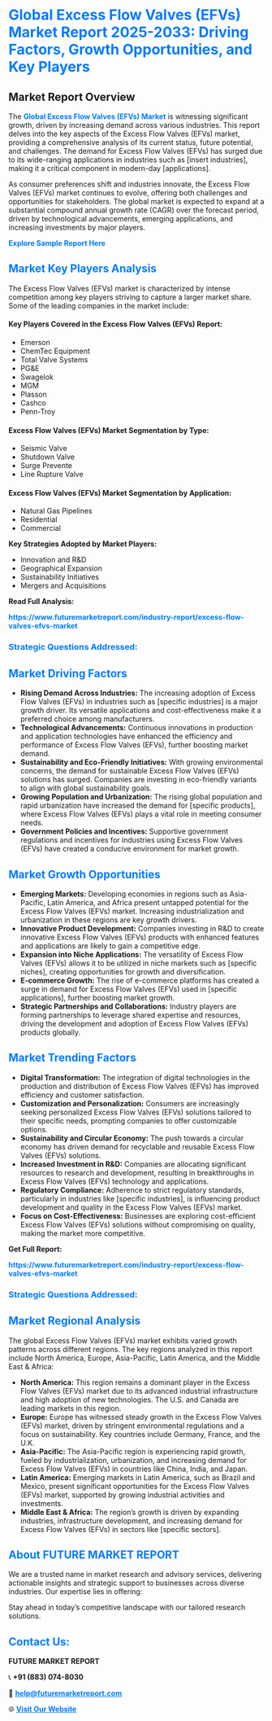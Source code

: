 <h1 style="color: #007BFF;">Global Excess Flow Valves (EFVs) Market Report 2025-2033: Driving Factors, Growth Opportunities, and Key Players</h1>

<section id="overview">
<h2>Market Report Overview</h2>
<p>The <a href="https://www.futuremarketreport.com/industry-report/excess-flow-valves-efvs-market" style="color: #007BFF; text-decoration: none;"><strong>Global Excess Flow Valves (EFVs) Market</strong></a> is witnessing significant growth, driven by increasing demand across various industries. This report delves into the key aspects of the Excess Flow Valves (EFVs) market, providing a comprehensive analysis of its current status, future potential, and challenges. The demand for Excess Flow Valves (EFVs) has surged due to its wide-ranging applications in industries such as [insert industries], making it a critical component in modern-day [applications].</p>
<p>As consumer preferences shift and industries innovate, the Excess Flow Valves (EFVs) market continues to evolve, offering both challenges and opportunities for stakeholders. The global market is expected to expand at a substantial compound annual growth rate (CAGR) over the forecast period, driven by technological advancements, emerging applications, and increasing investments by major players.</p>
</section>

<section id="overview">
<p><a href="https://www.futuremarketreport.com/request-sample/reportId=97776" style="color: #007BFF; text-decoration: none;"><strong>Explore Sample Report Here</strong></a></p>
</section>

<section id="key-players">
<h2 style="color: #007BFF;">Market Key Players Analysis</h2>
<p>The Excess Flow Valves (EFVs) market is characterized by intense competition among key players striving to capture a larger market share. Some of the leading companies in the market include:</p>
<h4>Key Players Covered in the Excess Flow Valves (EFVs) Report:</h4>
<ul><li>Emerson</li><li>ChemTec Equipment</li><li>Total Valve Systems</li><li>PG&amp;E</li><li>Swagelok</li><li>MGM</li><li>Plasson</li><li>Cashco</li><li>Penn-Troy</li></ul>
<h4>Excess Flow Valves (EFVs) Market Segmentation by Type:</h4>
<ul><li>Seismic Valve</li><li>Shutdown Valve</li><li>Surge Prevente</li><li>Line Rupture Valve</li></ul>

<h4>Excess Flow Valves (EFVs) Market Segmentation by Application:</h4>
<ul><li>Natural Gas Pipelines</li><li>Residential</li><li>Commercial</li></ul>
<p><strong>Key Strategies Adopted by Market Players:</strong></p>
<ul>
<li>Innovation and R&D</li>
<li>Geographical Expansion</li>
<li>Sustainability Initiatives</li>
<li>Mergers and Acquisitions</li>
</ul>
</section>

<section>
<p><strong>Read Full Analysis: </strong></p><a href="https://www.futuremarketreport.com/industry-report/excess-flow-valves-efvs-market" style="color: #007BFF; text-decoration: none;"><strong>https://www.futuremarketreport.com/industry-report/excess-flow-valves-efvs-market</strong></a>
<h3 style="color: #007BFF;">Strategic Questions Addressed:</h3>
</section>

<section id="driving-factors">
<h2 style="color: #007BFF;">Market Driving Factors</h2>
<ul>
<li><strong>Rising Demand Across Industries:</strong> The increasing adoption of Excess Flow Valves (EFVs) in industries such as [specific industries] is a major growth driver. Its versatile applications and cost-effectiveness make it a preferred choice among manufacturers.</li>
<li><strong>Technological Advancements:</strong> Continuous innovations in production and application technologies have enhanced the efficiency and performance of Excess Flow Valves (EFVs), further boosting market demand.</li>
<li><strong>Sustainability and Eco-Friendly Initiatives:</strong> With growing environmental concerns, the demand for sustainable Excess Flow Valves (EFVs) solutions has surged. Companies are investing in eco-friendly variants to align with global sustainability goals.</li>
<li><strong>Growing Population and Urbanization:</strong> The rising global population and rapid urbanization have increased the demand for [specific products], where Excess Flow Valves (EFVs) plays a vital role in meeting consumer needs.</li>
<li><strong>Government Policies and Incentives:</strong> Supportive government regulations and incentives for industries using Excess Flow Valves (EFVs) have created a conducive environment for market growth.</li>
</ul>
</section>

<section id="growth-opportunities">
<h2 style="color: #007BFF;">Market Growth Opportunities</h2>
<ul>
<li><strong>Emerging Markets:</strong> Developing economies in regions such as Asia-Pacific, Latin America, and Africa present untapped potential for the Excess Flow Valves (EFVs) market. Increasing industrialization and urbanization in these regions are key growth drivers.</li>
<li><strong>Innovative Product Development:</strong> Companies investing in R&D to create innovative Excess Flow Valves (EFVs) products with enhanced features and applications are likely to gain a competitive edge.</li>
<li><strong>Expansion into Niche Applications:</strong> The versatility of Excess Flow Valves (EFVs) allows it to be utilized in niche markets such as [specific niches], creating opportunities for growth and diversification.</li>
<li><strong>E-commerce Growth:</strong> The rise of e-commerce platforms has created a surge in demand for Excess Flow Valves (EFVs) used in [specific applications], further boosting market growth.</li>
<li><strong>Strategic Partnerships and Collaborations:</strong> Industry players are forming partnerships to leverage shared expertise and resources, driving the development and adoption of Excess Flow Valves (EFVs) products globally.</li>
</ul>
</section>

<section id="trending-factors">
<h2 style="color: #007BFF;">Market Trending Factors</h2>
<ul>
<li><strong>Digital Transformation:</strong> The integration of digital technologies in the production and distribution of Excess Flow Valves (EFVs) has improved efficiency and customer satisfaction.</li>
<li><strong>Customization and Personalization:</strong> Consumers are increasingly seeking personalized Excess Flow Valves (EFVs) solutions tailored to their specific needs, prompting companies to offer customizable options.</li>
<li><strong>Sustainability and Circular Economy:</strong> The push towards a circular economy has driven demand for recyclable and reusable Excess Flow Valves (EFVs) solutions.</li>
<li><strong>Increased Investment in R&D:</strong> Companies are allocating significant resources to research and development, resulting in breakthroughs in Excess Flow Valves (EFVs) technology and applications.</li>
<li><strong>Regulatory Compliance:</strong> Adherence to strict regulatory standards, particularly in industries like [specific industries], is influencing product development and quality in the Excess Flow Valves (EFVs) market.</li>
<li><strong>Focus on Cost-Effectiveness:</strong> Businesses are exploring cost-efficient Excess Flow Valves (EFVs) solutions without compromising on quality, making the market more competitive.</li>
</ul>
</section>

<section>
<p><strong>Get Full Report: </strong></p><a href="https://www.futuremarketreport.com/industry-report/excess-flow-valves-efvs-market" style="color: #007BFF; text-decoration: none;"><strong>https://www.futuremarketreport.com/industry-report/excess-flow-valves-efvs-market</strong></a>
<h3 style="color: #007BFF;">Strategic Questions Addressed:</h3>
</section>


<section id="regional-analysis">
<h2 style="color: #007BFF;">Market Regional Analysis</h2>
<p>The global Excess Flow Valves (EFVs) market exhibits varied growth patterns across different regions. The key regions analyzed in this report include North America, Europe, Asia-Pacific, Latin America, and the Middle East & Africa:</p>
<ul>
<li><strong>North America:</strong> This region remains a dominant player in the Excess Flow Valves (EFVs) market due to its advanced industrial infrastructure and high adoption of new technologies. The U.S. and Canada are leading markets in this region.</li>
<li><strong>Europe:</strong> Europe has witnessed steady growth in the Excess Flow Valves (EFVs) market, driven by stringent environmental regulations and a focus on sustainability. Key countries include Germany, France, and the U.K.</li>
<li><strong>Asia-Pacific:</strong> The Asia-Pacific region is experiencing rapid growth, fueled by industrialization, urbanization, and increasing demand for Excess Flow Valves (EFVs) in countries like China, India, and Japan.</li>
<li><strong>Latin America:</strong> Emerging markets in Latin America, such as Brazil and Mexico, present significant opportunities for the Excess Flow Valves (EFVs) market, supported by growing industrial activities and investments.</li>
<li><strong>Middle East & Africa:</strong> The region’s growth is driven by expanding industries, infrastructure development, and increasing demand for Excess Flow Valves (EFVs) in sectors like [specific sectors].</li>
</ul>
</section>

<footer>
<h2 style="color: #007BFF;">About FUTURE MARKET REPORT</h2>
<p>We are a trusted name in market research and advisory services, delivering actionable insights and strategic support to businesses across diverse industries. Our expertise lies in offering:</p>

<p>Stay ahead in today’s competitive landscape with our tailored research solutions.</p>

<h2 style="color: #007BFF;">Contact Us:</h2>
<p><strong>FUTURE MARKET REPORT</strong></p>
<p>📞 <strong>+91 (883) 074-8030</strong></p>
<p>📧 <strong><a href="mailto:help@futuremarketreport.com" style="color: #007BFF;">help@futuremarketreport.com</a></strong></p>
<p>🌐 <strong><a href="https://www.futuremarketreport.com/" style="color: #007BFF;">Visit Our Website</a></strong></p>
</footer>